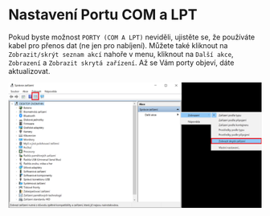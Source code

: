 # Nastavení Portu COM a LPT

Pokud byste možnost ```PORTY (COM A LPT)``` neviděli, ujistěte se, že používáte kabel pro přenos dat (ne jen pro nabíjení). Můžete také kliknout na ```Zobrazit/skrýt seznam akcí``` nahoře v menu, kliknout na ```Další akce```, ```Zobrazení``` a ```Zobrazit skrytá zařízení```. Až se Vám porty objeví, dáte aktualizovat.

<borderedImage>![Ports-com-and-lpt](_media/Ports-com-and-lpt.png ":size=1200x590")</borderedImage>